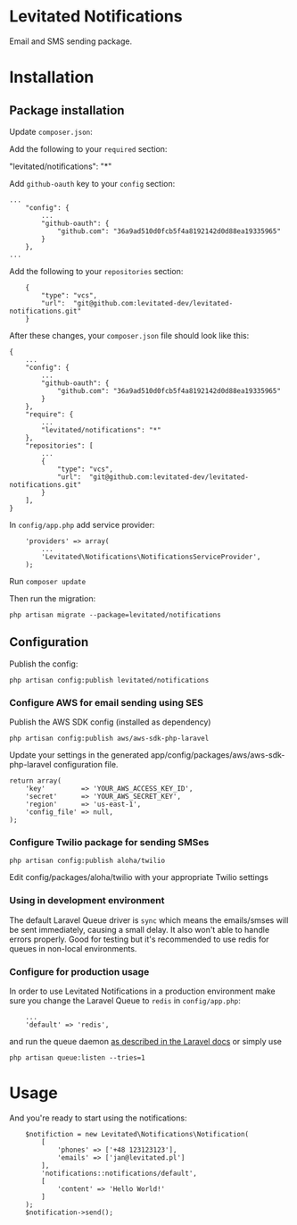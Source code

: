 # Levitated Notifications

Email and SMS sending package.

# Installation

## Package installation

Update ```composer.json```:

Add the following to your ```required``` section:

  "levitated/notifications": "*"

Add ```github-oauth``` key to your ```config``` section:

```
...
    "config": {
        ...
        "github-oauth": {
            "github.com": "36a9ad510d0fcb5f4a8192142d0d88ea19335965"
        }
    },
...
```

Add the following to your ```repositories``` section:
```
    {
        "type": "vcs",
        "url":  "git@github.com:levitated-dev/levitated-notifications.git"
    }
```

After these changes, your ```composer.json``` file should look like this:

```
{
    ...
    "config": {
        ...
        "github-oauth": {
            "github.com": "36a9ad510d0fcb5f4a8192142d0d88ea19335965"
        }
    },
    "require": {
        ...
        "levitated/notifications": "*"
    },
    "repositories": [
        ...
        {
            "type": "vcs",
            "url":  "git@github.com:levitated-dev/levitated-notifications.git"
        }
    ],
}
```

In ```config/app.php``` add service provider:

```
    'providers' => array(
        ...
        'Levitated\Notifications\NotificationsServiceProvider',
    );
```

Run ```composer update```

Then run the migration:

```php artisan migrate --package=levitated/notifications```

## Configuration

Publish the config:

```php artisan config:publish levitated/notifications```

### Configure AWS for email sending using SES

Publish the AWS SDK config (installed as dependency)

```php artisan config:publish aws/aws-sdk-php-laravel```

Update your settings in the generated app/config/packages/aws/aws-sdk-php-laravel configuration file.

```
return array(
    'key'         => 'YOUR_AWS_ACCESS_KEY_ID',
    'secret'      => 'YOUR_AWS_SECRET_KEY',
    'region'      => 'us-east-1',
    'config_file' => null,
);
```

### Configure Twilio package for sending SMSes

```php artisan config:publish aloha/twilio```

Edit config/packages/aloha/twilio with your appropriate Twilio settings

### Using in development environment

The default Laravel Queue driver is ```sync``` which means the emails/smses will be sent immediately, causing a small delay. It also won't able to handle errors properly. Good for testing but it's recommended to use redis for queues in non-local environments.

### Configure for production usage

In order to use Levitated Notifications in a production environment make sure you change the Laravel Queue to ```redis``` in ```config/app.php```:

```
    ...
    'default' => 'redis',
```

and run the queue daemon [as described in the Laravel docs](http://laravel.com/docs/4.2/queues) or simply use

```php artisan queue:listen --tries=1```


# Usage

And you're ready to start using the notifications:

```
    $notifiction = new Levitated\Notifications\Notification(
        [
            'phones' => ['+48 123123123'],
            'emails' => ['jan@levitated.pl']
        ],
        'notifications::notifications/default',
        [
            'content' => 'Hello World!'
        ]
    );
    $notification->send();
```

